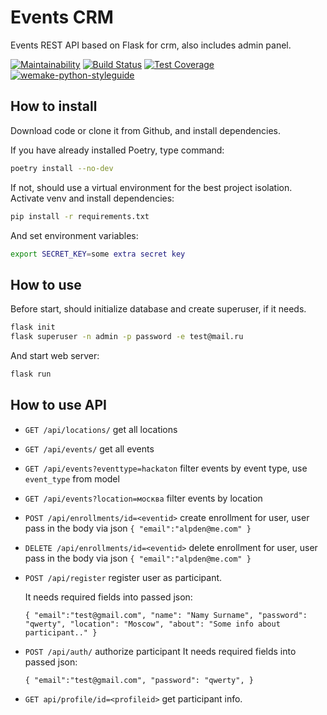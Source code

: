 # Events CRM

Events REST API based on Flask for crm, also includes admin panel.

[![Maintainability](https://api.codeclimate.com/v1/badges/7d9ada1345dd19a3aff1/maintainability)](https://codeclimate.com/github/alpden550/events-api/maintainability) [![Build Status](https://travis-ci.org/alpden550/events-api.svg?branch=master)](https://travis-ci.org/alpden550/events-api) [![Test Coverage](https://api.codeclimate.com/v1/badges/7d9ada1345dd19a3aff1/test_coverage)](https://codeclimate.com/github/alpden550/events-api/test_coverage) [![wemake-python-styleguide](https://img.shields.io/badge/style-wemake-000000.svg)](https://github.com/wemake-services/wemake-python-styleguide)

## How to install

Download code or clone it from Github, and install dependencies.

If you have already installed Poetry, type command:

```bash
poetry install --no-dev
```

If not, should use a virtual environment for the best project isolation. Activate venv and install dependencies:

```bash
pip install -r requirements.txt
```

And set environment variables:

```bash
export SECRET_KEY=some extra secret key
```

## How to use

Before start, should initialize database and create superuser, if it needs.

```bash
flask init
flask superuser -n admin -p password -e test@mail.ru
```

And start web server:

```bash
flask run
```

## How to use API

* `GET /api/locations/` get all locations

* `GET /api/events/` get all events

* `GET /api/events?eventtype=hackaton` filter events by event type, use `event_type` from model

* `GET /api/events?location=москва` filter events by location

* `POST /api/enrollments/id=<eventid>` create enrollment for user, user pass in the body via json `{
   "email":"alpden@me.com"
   }`

* `DELETE /api/enrollments/id=<eventid>` delete enrollment for user, user pass in the body via json `{
   "email":"alpden@me.com"
   }`

* `POST /api/register` register user as participant.

  It needs required fields into passed json:

  `{
     "email":"test@gmail.com",
     "name": "Namу Surname",
     "password": "qwerty",
     "location": "Moscow",
     "about": "Some info about participant.."
  }`

* `POST /api/auth/` authorize participant
  It needs required fields into passed json:

  `{
     "email":"test@gmail.com",
     "password": "qwerty",
  }`

* `GET api/profile/id=<profileid>` get participant info.
